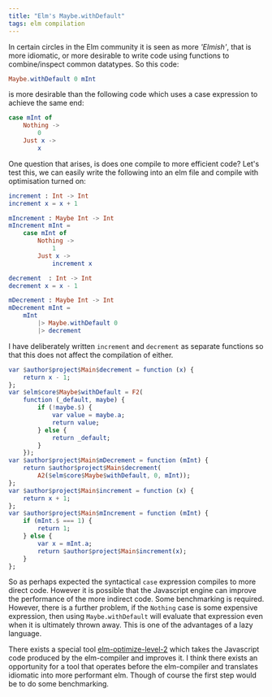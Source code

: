 ```yaml
---
title: "Elm's Maybe.withDefault"
tags: elm compilation
---
```


In certain circles in the Elm community it is seen as more *'Elmish'*, that is more idiomatic, or more desirable to write code using functions to combine/inspect common datatypes. So this code:

```elm
Maybe.withDefault 0 mInt
```

is more desirable than the following code which uses a case expression to achieve the same end:


```elm
case mInt of
    Nothing ->
        0
    Just x ->
        x
```

One question that arises, is does one compile to more efficient code? Let's test this, we can easily write the following into an elm file and compile with optimisation turned on:


```elm
increment : Int -> Int
increment x = x + 1

mIncrement : Maybe Int -> Int
mIncrement mInt =
    case mInt of
        Nothing ->
            1
        Just x ->
            increment x

decrement  : Int -> Int
decrement x = x - 1

mDecrement : Maybe Int -> Int
mDecrement mInt =
    mInt
        |> Maybe.withDefault 0
        |> decrement

```

I have deliberately written `increment` and `decrement` as separate functions so that this does not affect the compilation of either.

```elm
var $author$project$Main$decrement = function (x) {
	return x - 1;
};
var $elm$core$Maybe$withDefault = F2(
	function (_default, maybe) {
		if (!maybe.$) {
			var value = maybe.a;
			return value;
		} else {
			return _default;
		}
	});
var $author$project$Main$mDecrement = function (mInt) {
	return $author$project$Main$decrement(
		A2($elm$core$Maybe$withDefault, 0, mInt));
};
var $author$project$Main$increment = function (x) {
	return x + 1;
};
var $author$project$Main$mIncrement = function (mInt) {
	if (mInt.$ === 1) {
		return 1;
	} else {
		var x = mInt.a;
		return $author$project$Main$increment(x);
	}
};
```

So as perhaps expected the syntactical `case` expression compiles to more direct code. However it is possible that the Javascript engine can improve the performance of the more indirect code. Some benchmarking is required.
However, there is a further problem, if the `Nothing` case is some expensive expression, then using `Maybe.withDefault` will evaluate that expression even when it is ultimately thrown away. This is one of the advantages of a lazy language.


There exists a special tool [elm-optimize-level-2](https://github.com/mdgriffith/elm-optimize-level-2) which takes the Javascript code produced by the elm-compiler and improves it. I think there exists an opportunity for a tool that operates before the elm-compiler and translates idiomatic into more performant elm. Though of course the first step would be to do some benchmarking.
